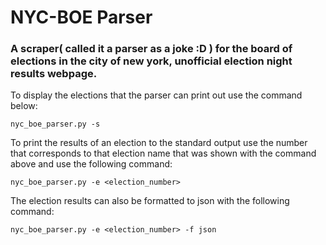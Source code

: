# NYC-BOE Parser

### A scraper( called it a parser as a joke :D ) for the board of elections in the city of new york, unofficial election night results webpage.

To display the elections that the parser can print out use the command below:

`nyc_boe_parser.py -s`

To print the results of an election to the standard output use the number that corresponds to that election name that was shown with the command above and use the following command:

`nyc_boe_parser.py -e <election_number>`

The election results can also be formatted to json with the following command:

`nyc_boe_parser.py -e <election_number> -f json`
